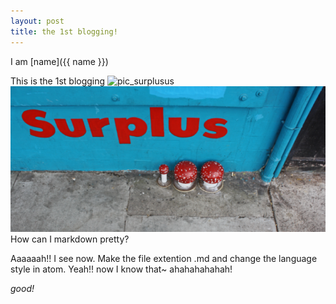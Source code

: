 ```yaml
---
layout: post
title: the 1st blogging!
---
```


I am [name]({{ name }})

This is the 1st blogging
![pic_surplusus](https://Surplusus.github.io/images/11surplus.png)
![pic_name](../images/11surplus.png)
How can I markdown pretty?

Aaaaaah!! I see now. Make the file extention .md and change the language style in atom.
Yeah!! now I know that~ ahahahahahah!

_good!_
